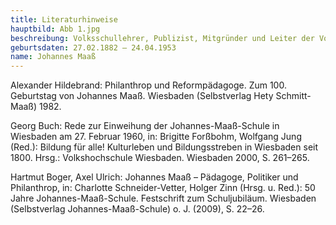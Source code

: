 ```yaml
---
title: Literaturhinweise
hauptbild: Abb 1.jpg
beschreibung: Volksschullehrer, Publizist, Mitgründer und Leiter der Volkshochschule (VHS), SPD-Stadtverordneter und ehrenamtlicher Stadtrat, spätestens seit 1942 Verfasser reformpädagogischer Abhandlungen für die Zeit nach Hitler, später Vorsitzender des Aufbau-Ausschusses Wiesbaden und des Bürgerrats Wiesbaden, u. a. Vorsitzender der SPD, wiederum Stadtverordneter, hauptamtlicher Stadtrat für Schule, Volksbildung und Sport, vorläufiger Leiter der neu gegründeten VHS, dann deren Vorstandsmitglied
geburtsdaten: 27.02.1882 – 24.04.1953
name: Johannes Maaß
---
```


Alexander Hildebrand: Philanthrop und Reformpädagoge. Zum 100.
Geburtstag von Johannes Maaß. Wiesbaden (Selbstverlag Hety Schmitt-Maaß)
1982.

Georg Buch: Rede zur Einweihung der Johannes-Maaß-Schule in Wiesbaden am
27. Februar 1960, in: Brigitte Forßbohm, Wolfgang Jung (Red.): Bildung
für alle! Kulturleben und Bildungsstreben in Wiesbaden seit 1800. Hrsg.:
Volkshochschule Wiesbaden. Wiesbaden 2000, S. 261–265.

Hartmut Boger, Axel Ulrich: Johannes Maaß – Pädagoge, Politiker und
Philanthrop, in: Charlotte Schneider-Vetter, Holger Zinn (Hrsg. u.
Red.): 50 Jahre Johannes-Maaß-Schule. Festschrift zum Schuljubiläum.
Wiesbaden (Selbstverlag Johannes-Maaß-Schule) o. J. (2009), S. 22–26.
